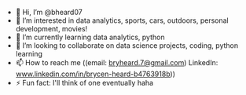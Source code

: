 - 👋 Hi, I’m @bheard07
- 👀 I’m interested in data analytics, sports, cars, outdoors, personal development, movies!
- 🌱 I’m currently learning data analytics, python
- 💞️ I’m looking to collaborate on data science projects, coding, python learning
- 📫 How to reach me ((email: bryheard.7@gmail.com) LinkedIn: www.linkedin.com/in/brycen-heard-b4763918b))
- ⚡ Fun fact: I'll think of one eventually haha

<!---
bheard07/bheard07 is a ✨ special ✨ repository because its `README.md` (this file) appears on your GitHub profile.
You can click the Preview link to take a look at your changes.
--->
